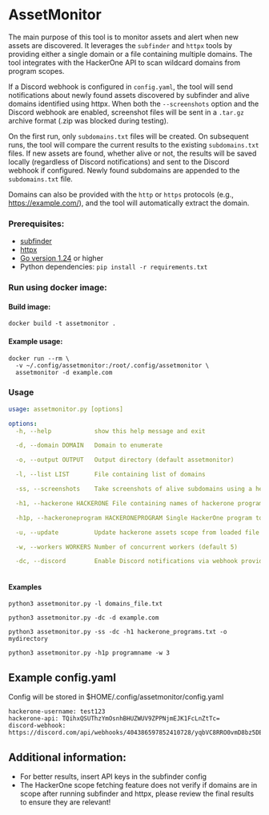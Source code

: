 # AssetMonitor

The main purpose of this tool is to monitor assets and alert when new assets are discovered. It leverages the `subfinder` and `httpx` tools by providing either a single domain or a file containing multiple domains. The tool integrates with the HackerOne API to scan wildcard domains from program scopes.

If a Discord webhook is configured in `config.yaml`, the tool will send notifications about newly found assets discovered by subfinder and alive domains identified using httpx. When both the `--screenshots` option and the Discord webhook are enabled, screenshot files will be sent in a `.tar.gz` archive format (.zip was blocked during testing).

On the first run, only `subdomains.txt` files will be created. On subsequent runs, the tool will compare the current results to the existing `subdomains.txt` files. If new assets are found, whether alive or not, the results will be saved locally (regardless of Discord notifications) and sent to the Discord webhook if configured. Newly found subdomains are appended to the `subdomains.txt` file.

Domains can also be provided with the `http` or `https` protocols (e.g., https://example.com/), and the tool will automatically extract the domain.

### Prerequisites: 
- [subfinder](https://github.com/projectdiscovery/subfinder)
- [httpx](https://github.com/projectdiscovery/httpx)
- [Go version 1.24](https://go.dev/doc/install) or higher
- Python dependencies: 
`pip install -r requirements.txt`

### Run using docker image:
#### Build image:
```
docker build -t assetmonitor .
```
#### Example usage:
```
docker run --rm \
  -v ~/.config/assetmonitor:/root/.config/assetmonitor \
  assetmonitor -d example.com
```

### Usage
```yaml
usage: assetmonitor.py [options]

options:
  -h, --help            show this help message and exit

  -d, --domain DOMAIN   Domain to enumerate

  -o, --output OUTPUT   Output directory (default assetmonitor)

  -l, --list LIST       File containing list of domains

  -ss, --screenshots    Take screenshots of alive subdomains using a headless browser from HTTPX

  -h1, --hackerone HACKERONE File containing names of hackerone programs to monitor

  -h1p, --hackeroneprogram HACKERONEPROGRAM Single HackerOne program to monitor

  -u, --update          Update hackerone assets scope from loaded file

  -w, --workers WORKERS Number of concurrent workers (default 5)

  -dc, --discord        Enable Discord notifications via webhook provided in config.yaml
  
```

#### Examples
`python3 assetmonitor.py -l domains_file.txt`

`python3 assetmonitor.py -dc -d example.com`

`python3 assetmonitor.py -ss -dc -h1 hackerone_programs.txt -o mydirectory`

`python3 assetmonitor.py -h1p programname -w 3`

## Example config.yaml
Config will be stored in $HOME/.config/assetmonitor/config.yaml
```
hackerone-username: test123
hackerone-api: TQihxQSUThzYmOsnhBHUZWUV9ZPPNjmEJK1FcLnZtTc=
discord-webhook: https://discord.com/api/webhooks/404386597852410728/yqbVC8RRO0vmD8bz5DE9yQ5b04LbVB6xYughB7lfqAZwDkLGoYbNjz9L8SZRLz 
```

## Additional information:
- For better results, insert API keys in the subfinder config
- The HackerOne scope fetching feature does not verify if domains are in scope after running subfinder and httpx, please review the final results to ensure they are relevant!